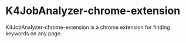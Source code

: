 # K4JobAnalyzer-chrome-extension
K4JobAnalyzer-chrome-extension is a chrome extension for finding keywords on any page.
